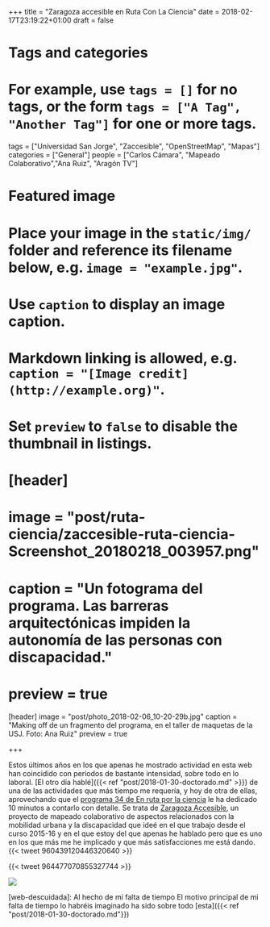 +++
title = "Zaragoza accesible en Ruta Con La Ciencia"
date = 2018-02-17T23:19:22+01:00
draft = false

# Tags and categories
# For example, use `tags = []` for no tags, or the form `tags = ["A Tag", "Another Tag"]` for one or more tags.
tags = ["Universidad San Jorge", "Zaccesible", "OpenStreetMap", "Mapas"]
categories = ["General"]
people = ["Carlos Cámara", "Mapeado Colaborativo","Ana Ruiz", "Aragón TV"]

# Featured image
# Place your image in the `static/img/` folder and reference its filename below, e.g. `image = "example.jpg"`.
# Use `caption` to display an image caption.
#   Markdown linking is allowed, e.g. `caption = "[Image credit](http://example.org)"`.
# Set `preview` to `false` to disable the thumbnail in listings.
# [header]
# image = "post/ruta-ciencia/zaccesible-ruta-ciencia-Screenshot_20180218_003957.png"
# caption = "Un fotograma del programa. Las barreras arquitectónicas impiden la autonomía de las personas con discapacidad."
# preview = true

[header]
image = "post/photo_2018-02-06_10-20-29b.jpg"
caption = "Making off de un fragmento del programa, en el taller de maquetas de la USJ. Foto: Ana Ruiz"
preview = true

+++

Estos últimos años en los que apenas he mostrado actividad en esta web han coincidido con periodos de bastante intensidad, sobre todo en lo laboral. [El otro día hablé]({{< ref "post/2018-01-30-doctorado.md" >}}) de una de las actividades que más tiempo me requería, y hoy de otra de ellas, aprovechando que el [programa 34 de En ruta por la ciencia](http://alacarta.aragontelevision.es/programas/en-ruta-con-la-ciencia/cap-84-nuestras-ciudades-17022018-1330) le ha dedicado 10 minutos a contarlo con detalle. Se trata de [Zaragoza Accesible](http://zaccesible.usj.es), un proyecto de mapeado colaborativo de aspectos relacionados con la mobilidad urbana y la discapacidad que ideé en el que trabajo desde el curso 2015-16 y en el que estoy
del que apenas he hablado pero que es uno en los que más me he implicado y que más satisfacciones me está dando.
{{< tweet 960439120446320640 >}}

{{< tweet 964477070855327744 >}}

![](/img/post/ruta-ciencia/zaccesible-ruta-ciencia-Screenshot_20180217_233339.png)

[web-descuidada]: Al hecho de mi falta de tiempo
El motivo principal de mi falta de tiempo lo habréis imaginado ha sido sobre todo [esta]({{< ref "post/2018-01-30-doctorado.md"}})
